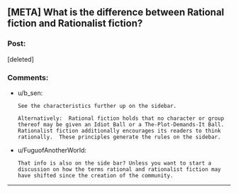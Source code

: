 ## [META] What is the difference between Rational fiction and Rationalist fiction?

### Post:

[deleted]

### Comments:

- u/b_sen:
  ```
  See the characteristics further up on the sidebar.

  Alternatively:  Rational fiction holds that no character or group thereof may be given an Idiot Ball or a The-Plot-Demands-It Ball.  Rationalist fiction additionally encourages its readers to think rationally.  These principles generate the rules on the sidebar.
  ```

- u/FuguofAnotherWorld:
  ```
  That info is also on the side bar? Unless you want to start a discussion on how the terms rational and rationalist fiction may have shifted since the creation of the community.
  ```

---

